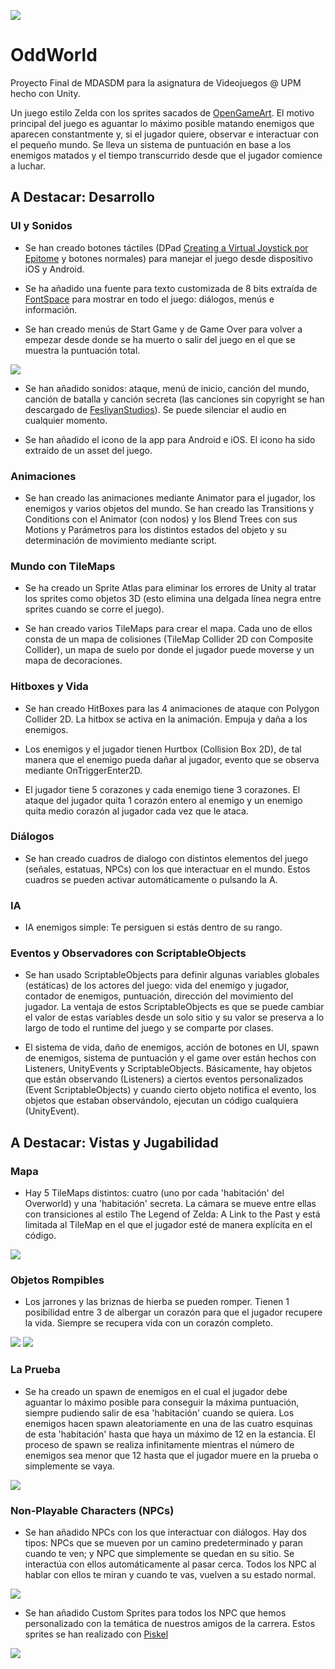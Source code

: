 ![](https://github.com/gabrielglbh/OddWorld-Unity/blob/main/Assets/Resources/Icon/iOS/120.png?raw=true)

# OddWorld

Proyecto Final de MDASDM para la asignatura de Videojuegos @ UPM hecho con Unity.

Un juego estilo Zelda con los sprites sacados de [OpenGameArt](https://opengameart.org/content/zelda-like-tilesets-and-sprites). El motivo principal del juego es aguantar lo máximo posible matando enemigos que aparecen constantmente y, si el jugador quiere, observar e interactuar con el pequeño mundo. Se lleva un sistema de puntuación en base a los enemigos matados y el tiempo transcurrido desde que el jugador comience a luchar.

## A Destacar: Desarrollo

### UI y Sonidos

- Se han creado botones táctiles (DPad [Creating a Virtual Joystick por Epitome](https://www.youtube.com/watch?v=2GQe1cvHx9U) y botones normales) para manejar el juego desde dispositivo iOS y Android.

- Se ha añadido una fuente para texto customizada de 8 bits extraída de [FontSpace](https://www.fontspace.com/press-start-2p-font-f11591) para mostrar en todo el juego: diálogos, menús e información.

- Se han creado menús de Start Game y de Game Over para volver a empezar desde donde se ha muerto o salir del juego en el que se muestra la puntuación total.

![](https://github.com/gabrielglbh/OddWorld-Unity/blob/main/Assets/PreviewImages/menu.png?raw=true)

- Se han añadido sonidos: ataque, menú de inicio, canción del mundo, canción de batalla y canción secreta (las canciones sin copyright se han descargado de [FesliyanStudios](https://www.fesliyanstudios.com/es/royalty-free-music/downloads-c/8-bit-music/6)). Se puede silenciar el audio en cualquier momento.

- Se han añadido el icono de la app para Android e iOS. El icono ha sido extraído de un asset del juego.

### Animaciones

- Se han creado las animaciones mediante Animator para el jugador, los enemigos y varios objetos del mundo. Se han creado las Transitions y Conditions con el Animator (con nodos) y los Blend Trees con sus Motions y Parámetros para los distintos estados del objeto y su determinación de movimiento mediante script.

### Mundo con TileMaps

- Se ha creado un Sprite Atlas para eliminar los errores de Unity al tratar los sprites como objetos 3D (esto elimina una delgada línea negra entre sprites cuando se corre el juego).

- Se han creado varios TileMaps para crear el mapa. Cada uno de ellos consta de un mapa de colisiones (TileMap Collider 2D con Composite Collider), un mapa de suelo por donde el jugador puede moverse y un mapa de decoraciones.

### Hitboxes y Vida

- Se han creado HitBoxes para las 4 animaciones de ataque con Polygon Collider 2D. La hitbox se activa en la animación. Empuja y daña a los enemigos.

- Los enemigos y el jugador tienen Hurtbox (Collision Box 2D), de tal manera que el enemigo pueda dañar al jugador, evento que se observa mediante OnTriggerEnter2D.

- El jugador tiene 5 corazones y cada enemigo tiene 3 corazones. El ataque del jugador quita 1 corazón entero al enemigo y un enemigo quita medio corazón al jugador cada vez que le ataca.

### Diálogos

- Se han creado cuadros de dialogo con distintos elementos del juego (señales, estatuas, NPCs) con los que interactuar en el mundo. Estos cuadros se pueden activar automáticamente o pulsando la A.

### IA

- IA enemigos simple: Te persiguen si estás dentro de su rango.

### Eventos y Observadores con ScriptableObjects

- Se han usado ScriptableObjects para definir algunas variables globales (estáticas) de los actores del juego: vida del enemigo y jugador, contador de enemigos, puntuación, dirección del movimiento del jugador. La ventaja de estos ScriptableObjects es que se puede cambiar el valor de estas variables desde un solo sitio y su valor se preserva a lo largo de todo el runtime del juego y se comparte por clases.

- El sistema de vida, daño de enemigos, acción de botones en UI, spawn de enemigos, sistema de puntuación y el game over están hechos con Listeners, UnityEvents y ScriptableObjects. Básicamente, hay objetos que están observando (Listeners) a ciertos eventos personalizados (Event ScriptableObjects) y cuando cierto objeto notifica el evento, los objetos que estaban observándolo, ejecutan un código cualquiera (UnityEvent).

## A Destacar: Vistas y Jugabilidad

### Mapa

- Hay 5 TileMaps distintos: cuatro (uno por cada 'habitación' del Overworld) y una 'habitación' secreta. La cámara se mueve entre ellas con transiciones al estilo The Legend of Zelda: A Link to the Past y está limitada al TileMap en el que el jugador esté de manera explícita en el código.

![](https://github.com/gabrielglbh/OddWorld-Unity/blob/main/Assets/PreviewImages/map.png?raw=true)

### Objetos Rompibles

- Los jarrones y las briznas de hierba se pueden romper. Tienen 1 posibilidad entre 3 de albergar un corazón para que el jugador recupere la vida. Siempre se recupera vida con un corazón completo.

![](https://github.com/gabrielglbh/OddWorld-Unity/blob/main/Assets/PreviewImages/pot.png?raw=true)
![](https://github.com/gabrielglbh/OddWorld-Unity/blob/main/Assets/PreviewImages/potWithHeart.png?raw=true)

### La Prueba

- Se ha creado un spawn de enemigos en el cual el jugador debe aguantar lo máximo posible para conseguir la máxima puntuación, siempre pudiendo salir de esa 'habitación' cuando se quiera. Los enemigos hacen spawn aleatoriamente en una de las cuatro esquinas de esta 'habitación' hasta que haya un máximo de 12 en la estancia. El proceso de spawn se realiza infinitamente mientras el número de enemigos sea menor que 12 hasta que el jugador muere en la prueba o simplemente se vaya.

![](https://github.com/gabrielglbh/OddWorld-Unity/blob/main/Assets/PreviewImages/trial.png?raw=true)

### Non-Playable Characters (NPCs)

- Se han añadido NPCs con los que interactuar con diálogos. Hay dos tipos: NPCs que se mueven por un camino predeterminado y paran cuando te ven; y NPC que simplemente se quedan en su sitio. Se interactúa con ellos automáticamente al pasar cerca. Todos los NPC al hablar con ellos te miran y cuando te vas, vuelven a su estado normal.

![](https://github.com/gabrielglbh/OddWorld-Unity/blob/main/Assets/PreviewImages/dialog.png?raw=true)

- Se han añadido Custom Sprites para todos los NPC que hemos personalizado con la temática de nuestros amigos de la carrera. Estos sprites se han realizado con [Piskel](https://www.piskelapp.com/)

![](https://github.com/gabrielglbh/OddWorld-Unity/blob/main/Assets/PreviewImages/world.png?raw=true)
